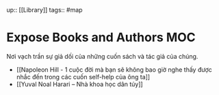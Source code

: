 up:: [[Library]]
tags:: #map

# Expose Books and Authors MOC
Nơi vạch trần sự giả dối của những cuốn sách và tác giả của chúng.

- [[Napoleon Hill - 1 cuộc đời mà bạn sẽ không bao giờ nghe thấy được nhắc đến trong các cuốn self-help của ông ta]]
- [[Yuval Noal Harari – Nhà khoa học dân túy]] 
